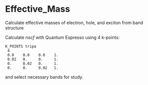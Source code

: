# Effective_Mass
Calculate effective masses of electron, hole, and exciton from band structure

Calculate *nscf* with Quantum Espresso using 4 k-points:

```
K_POINTS tripa
 4
 0.0    0.0    0.0    1.
 0.02   0.     0.     1.
 0.     0.02   0.     1.
 0.     0.     0.02   1.

```

and select necessary bands for study.
